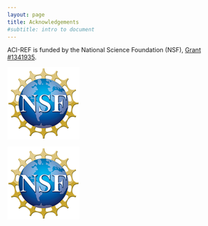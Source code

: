 ```yaml
---
layout: page
title: Acknowledgements
#subtitle: intro to document
---
```


ACI-REF is funded by the National Science Foundation (NSF), 
<a href="http://www.nsf.gov/awardsearch/showAward?AWD_ID=1341935">Grant #1341935</a>.  

<img src="img/nsf1.gif">

![NSF Logo](img/nsf1.gif)
